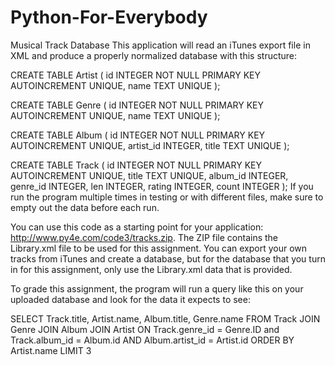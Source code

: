 # Python-For-Everybody
Musical Track Database
This application will read an iTunes export file in XML and produce a properly normalized database with this structure:

CREATE TABLE Artist (
    id  INTEGER NOT NULL PRIMARY KEY AUTOINCREMENT UNIQUE,
    name    TEXT UNIQUE
);

CREATE TABLE Genre (
    id  INTEGER NOT NULL PRIMARY KEY AUTOINCREMENT UNIQUE,
    name    TEXT UNIQUE
);

CREATE TABLE Album (
    id  INTEGER NOT NULL PRIMARY KEY AUTOINCREMENT UNIQUE,
    artist_id  INTEGER,
    title   TEXT UNIQUE
);

CREATE TABLE Track (
    id  INTEGER NOT NULL PRIMARY KEY 
        AUTOINCREMENT UNIQUE,
    title TEXT  UNIQUE,
    album_id  INTEGER,
    genre_id  INTEGER,
    len INTEGER, rating INTEGER, count INTEGER
);
If you run the program multiple times in testing or with different files, make sure to empty out the data before each run.

You can use this code as a starting point for your application: http://www.py4e.com/code3/tracks.zip. The ZIP file contains the Library.xml file to be used for this assignment. You can export your own tracks from iTunes and create a database, but for the database that you turn in for this assignment, only use the Library.xml data that is provided.

To grade this assignment, the program will run a query like this on your uploaded database and look for the data it expects to see:

SELECT Track.title, Artist.name, Album.title, Genre.name 
    FROM Track JOIN Genre JOIN Album JOIN Artist 
    ON Track.genre_id = Genre.ID and Track.album_id = Album.id 
        AND Album.artist_id = Artist.id
    ORDER BY Artist.name LIMIT 3
